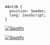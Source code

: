 ```
#Ant1N { 
  position: Sweden; 
  lang: JavaScript; 
}
```
[![Spotify](https://https://novatorem-ant1n.vercel.app/)](https://open.spotify.com/user/isakantin)

[![Spotify](https://isakantin.vercel.app/api/spotify)](https://open.spotify.com/user/isakantin)


